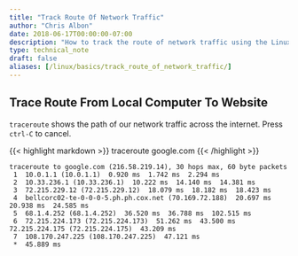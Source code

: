 ```yaml
---
title: "Track Route Of Network Traffic"
author: "Chris Albon"
date: 2018-06-17T00:00:00-07:00
description: "How to track the route of network traffic using the Linux command line."
type: technical_note
draft: false
aliases: [/linux/basics/track_route_of_network_traffic/]
---
```


## Trace Route From Local Computer To Website

`traceroute` shows the path of our network traffic across the internet. Press `ctrl-C` to cancel.

{{< highlight markdown >}}
traceroute google.com
{{< /highlight >}}
```
traceroute to google.com (216.58.219.14), 30 hops max, 60 byte packets
 1  10.0.1.1 (10.0.1.1)  0.920 ms  1.742 ms  2.294 ms
 2  10.33.236.1 (10.33.236.1)  10.222 ms  14.140 ms  14.381 ms
 3  72.215.229.12 (72.215.229.12)  18.079 ms  18.182 ms  18.423 ms
 4  bellcorc02-te-0-0-0-5.ph.ph.cox.net (70.169.72.188)  20.697 ms  20.938 ms  24.585 ms
 5  68.1.4.252 (68.1.4.252)  36.520 ms  36.788 ms  102.515 ms
 6  72.215.224.173 (72.215.224.173)  51.262 ms  43.500 ms 72.215.224.175 (72.215.224.175)  43.209 ms
 7  108.170.247.225 (108.170.247.225)  47.121 ms
 *  45.889 ms
```